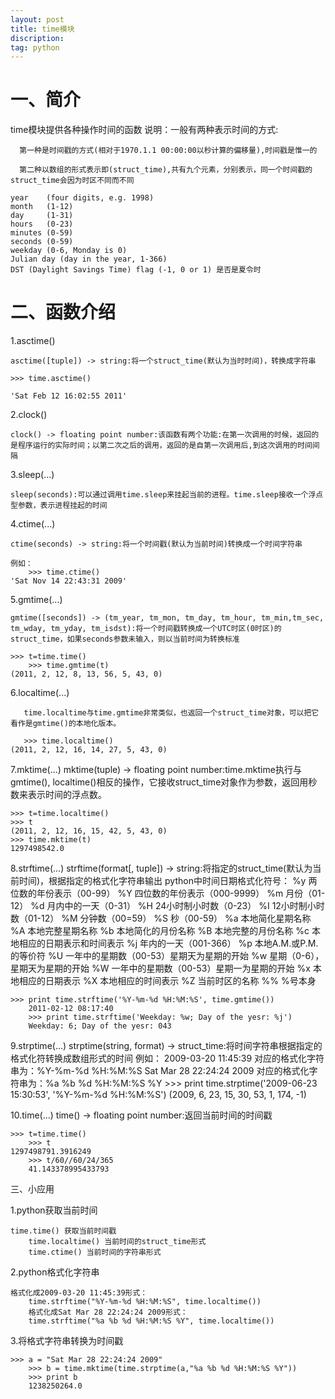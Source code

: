 ```yaml
---
layout: post
title: time模块
discription:
tag: python
---
```

一、简介
===

time模块提供各种操作时间的函数
  说明：一般有两种表示时间的方式:
      
      第一种是时间戳的方式(相对于1970.1.1 00:00:00以秒计算的偏移量),时间戳是惟一的
      
      第二种以数组的形式表示即(struct_time),共有九个元素，分别表示，同一个时间戳的struct_time会因为时区不同而不同
	
	year    (four digits, e.g. 1998)
	month   (1-12)
	day     (1-31)
	hours   (0-23)
	minutes (0-59)
	seconds (0-59)
	weekday (0-6, Monday is 0)
	Julian day (day in the year, 1-366)
	DST (Daylight Savings Time) flag (-1, 0 or 1) 是否是夏令时
   
二、函数介绍
===

 1.asctime()
        
	asctime([tuple]) -> string:将一个struct_time(默认为当时时间)，转换成字符串
        
	>>> time.asctime()
   	
	'Sat Feb 12 16:02:55 2011'

 2.clock()
   	
	clock() -> floating point number:该函数有两个功能:在第一次调用的时候，返回的是程序运行的实际时间；以第二次之后的调用，返回的是自第一次调用后,到这次调用的时间间隔

 3.sleep(...)
   	
	sleep(seconds):可以通过调用time.sleep来挂起当前的进程。time.sleep接收一个浮点型参数，表示进程挂起的时间

 4.ctime(...)
   	
	ctime(seconds) -> string:将一个时间戳(默认为当前时间)转换成一个时间字符串
   	
	例如：
        >>> time.ctime()
   	'Sat Nov 14 22:43:31 2009'

 5.gmtime(...)
        
	gmtime([seconds]) -> (tm_year, tm_mon, tm_day, tm_hour, tm_min,tm_sec, tm_wday, tm_yday, tm_isdst):将一个时间戳转换成一个UTC时区(0时区)的struct_time，如果seconds参数未输入，则以当前时间为转换标准
        
	>>> t=time.time()
        >>> time.gmtime(t)
   	(2011, 2, 12, 8, 13, 56, 5, 43, 0)

 6.localtime(...)
       
       time.localtime与time.gmtime非常类似，也返回一个struct_time对象，可以把它看作是gmtime()的本地化版本。
       
       >>> time.localtime()
  	(2011, 2, 12, 16, 14, 27, 5, 43, 0)

 7.mktime(...)
    mktime(tuple) -> floating point number:time.mktime执行与gmtime(), localtime()相反的操作，它接收struct_time对象作为参数，返回用秒数来表示时间的浮点数。
        
	>>> t=time.localtime()
	>>> t
	(2011, 2, 12, 16, 15, 42, 5, 43, 0)
	>>> time.mktime(t)
	1297498542.0

 8.strftime(...)
    strftime(format[, tuple]) -> string:将指定的struct_time(默认为当前时间)，根据指定的格式化字符串输出
    	python中时间日期格式化符号：
	%y 两位数的年份表示（00-99）
	%Y 四位数的年份表示（000-9999）
   	%m 月份（01-12）
   	%d 月内中的一天（0-31）
    	%H 24小时制小时数（0-23）
   	%I 12小时制小时数（01-12）
   	%M 分钟数（00=59）
   	%S 秒（00-59）
   	%a 本地简化星期名称
   	%A 本地完整星期名称
   	%b 本地简化的月份名称
   	%B 本地完整的月份名称
   	%c 本地相应的日期表示和时间表示
   	%j 年内的一天（001-366）
   	%p 本地A.M.或P.M.的等价符
   	%U 一年中的星期数（00-53）星期天为星期的开始
   	%w 星期（0-6），星期天为星期的开始
   	%W 一年中的星期数（00-53）星期一为星期的开始
   	%x 本地相应的日期表示
   	%X 本地相应的时间表示
   	%Z 当前时区的名称
   	%% %号本身
    	
	>>> print time.strftime('%Y-%m-%d %H:%M:%S', time.gmtime())
    	2011-02-12 08:17:40
    	>>> print time.strftime('Weekday: %w; Day of the yesr: %j')
    	Weekday: 6; Day of the yesr: 043  

 9.strptime(...)
    strptime(string, format) -> struct_time:将时间字符串根据指定的格式化符转换成数组形式的时间
   	例如：
   	2009-03-20 11:45:39  对应的格式化字符串为：%Y-%m-%d %H:%M:%S
   	Sat Mar 28 22:24:24 2009 对应的格式化字符串为：%a %b %d %H:%M:%S %Y
        >>> print time.strptime('2009-06-23 15:30:53', '%Y-%m-%d %H:%M:%S') 
   	(2009, 6, 23, 15, 30, 53, 1, 174, -1)

 10.time(...)
    time() -> floating point number:返回当前时间的时间戳
        
	>>> t=time.time()
        >>> t
   	1297498791.3916249
        >>> t/60//60/24/365
        41.143378995433793

三、小应用

 1.python获取当前时间
    	
	time.time() 获取当前时间戳
    	time.localtime() 当前时间的struct_time形式
    	time.ctime() 当前时间的字符串形式

     
 2.python格式化字符串
     	
	格式化成2009-03-20 11:45:39形式：
     	time.strftime("%Y-%m-%d %H:%M:%S", time.localtime())
     	格式化成Sat Mar 28 22:24:24 2009形式：
     	time.strftime("%a %b %d %H:%M:%S %Y", time.localtime())

 3.将格式字符串转换为时间戳
        
	>>> a = "Sat Mar 28 22:24:24 2009"
        >>> b = time.mktime(time.strptime(a,"%a %b %d %H:%M:%S %Y"))
        >>> print b
        1238250264.0
